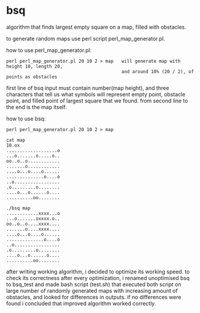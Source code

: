 # bsq

algorithm that finds largest empty square on a map, filled with obstacles. 

to generate random maps use perl script perl_map_generator.pl.

how to use perl_map_generator.pl:
```
perl perl_map_generator.pl 20 10 2 > map   will generate map with height 10, length 20, 
                                           and around 10% (20 / 2), of points as obstacles
```

first line of bsq input must contain number(map height), and three characters that tell us what symbols will represent
empty point, obstacle point, and filled point of largest square that we found.
from second line to the end is the map itself.

how to use bsq:
```
perl perl_map_generator.pl 20 10 2 > map

cat map
10.ox
...................o
...o.......o.....o..
oo..o..o............
.......o............
....o...o....o......
..............o....o
..o.................
.o.........o........
....o...o......o....
..........oo........

./bsq map
............xxxx...o
...o.......oxxxx.o..
oo..o..o....xxxx....
.......o....xxxx....
....o...o....o......
..............o....o
..o.................
.o.........o........
....o...o......o....
..........oo........

```

after writing working algorithm, i decided to optimize its working speed. to check its correctness after every
optimization, i renamed unoptimised bsq to bsq_test and made bash script (test.sh) that executed both script on
large number of randomly generated maps with increasing amount of obstacles, and looked for differences in outputs.
if no differences were found i concluded that improved algorithm worked correctly.

